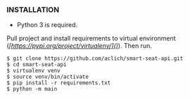 ### INSTALLATION
* Python 3 is required.

Pull project and install requirements to virtual environment (*[https://pypi.org/project/virtualenv/]()*). Then run.
```
$ git clone https://github.com/aclich/smart-seat-api.git
$ cd smart-seat-api
$ virtualenv venv
$ source venv/bin/activate
$ pip install -r requirements.txt
$ python -m main
```